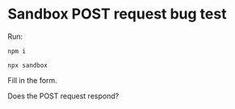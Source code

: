 # Sandbox POST request bug test

Run:

`npm i`

`npx sandbox`

Fill in the form.

Does the POST request respond?